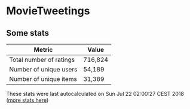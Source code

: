 # MovieTweetings
## Some stats

Metric | Value
--- | ---
Total number of ratings                 | 716,824
Number of unique users                  | 54,189
Number of unique items                  | 31,389
These stats were last autocalculated on Sun Jul 22 02:00:27 CEST 2018  ([more stats here](./stats.md))

